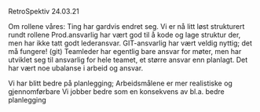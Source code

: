 RetroSpektiv 24.03.21


Om rollene våres:
Ting har gardvis endret seg.
Vi er nå litt løst strukturert rundt rollene
Prod.ansvarlig har vært god til å kode og lage struktur der, men har ikke tatt godt lederansvar.
GIT-ansvarlig har vært veldig nyttig; det må fungere! (git)
Teamleder har egentlig bare ansvar for møter, men har utviklet seg til ansvarlig for hele teamet, et større ansvar enn planlagt.
Det har vært noe ubalanse i arbeid og ansvar.

Vi har blitt bedre på planlegging;
Arbeidsmålene er mer realistiske og gjennomførbare
Vi jobber bedre som en konsekvens av bl.a. bedre planlegging
